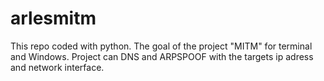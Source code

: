# arlesmitm
This repo coded with python. The goal of the project "MITM" for terminal and Windows. Project can DNS and ARPSPOOF with the targets ip adress and network interface.
